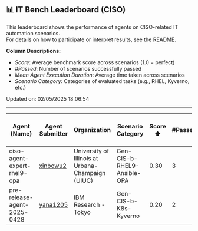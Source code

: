 ## 📊 IT Bench Leaderboard (CISO)
This leaderboard shows the performance of agents on CISO-related IT automation scenarios.  
For details on how to participate or interpret results, see the [README](../main/README.md).

**Column Descriptions:**
- *Score*: Average benchmark score across scenarios (1.0 = perfect)
- *#Passed*: Number of scenarios successfully passed
- *Mean Agent Execution Duration*: Average time taken across scenarios
- *Scenario Category*: Categories of evaluated tasks (e.g., RHEL, Kyverno, etc.)

Updated on: 02/05/2025 18:06:54

---

| Agent (Name) | Agent Submitter | Organization | Scenario Category | Score ⬆️ | #Passed | Mean Agent Execution Duration | Date (UTC) | Issue Link |
|--------------|-----------------|--------------|-------------------|----------|------------------|----------------------------|------------|------------|
| ciso-agent-expert-rhel9-opa | [xinbowu2](https://github.com/xinbowu2) | University of Illinois at Urbana-Champaign (UIUC) | Gen-CIS-b-RHEL9-Ansible-OPA | 0.30 | 3 | 134s | 02/05/2025 05:51:40 | [#12](https://github.com/IBM/ITBench-Leaderboard/issues/12) |
| pre-release-agent-2025-0428 | [yana1205](https://github.com/yana1205) | IBM Research - Tokyo | Gen-CIS-b-K8s-Kyverno | 0.20 | 2 | 109s | 28/04/2025 23:08:42 | [#9](https://github.com/IBM/ITBench-Leaderboard/issues/9) |
